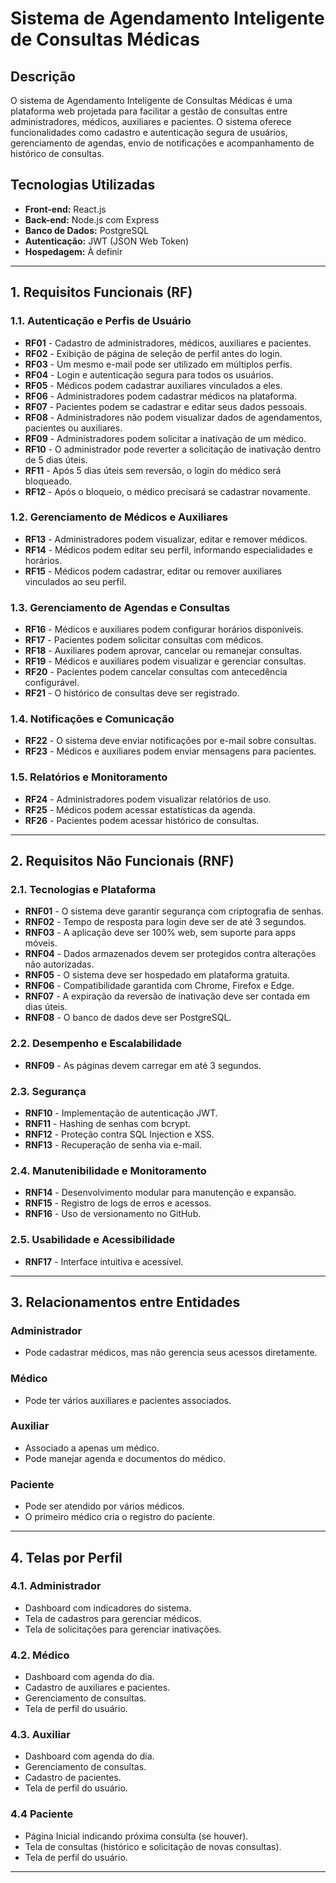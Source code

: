 # Sistema de Agendamento Inteligente de Consultas Médicas

## Descrição
O sistema de Agendamento Inteligente de Consultas Médicas é uma plataforma web projetada para facilitar a gestão de consultas entre administradores, médicos, auxiliares e pacientes. O sistema oferece funcionalidades como cadastro e autenticação segura de usuários, gerenciamento de agendas, envio de notificações e acompanhamento de histórico de consultas.

## Tecnologias Utilizadas
- **Front-end:** React.js
- **Back-end:** Node.js com Express
- **Banco de Dados:** PostgreSQL
- **Autenticação:** JWT (JSON Web Token)
- **Hospedagem:** À definir

---

## 1. Requisitos Funcionais (RF)

### 1.1. Autenticação e Perfis de Usuário
- **RF01** - Cadastro de administradores, médicos, auxiliares e pacientes.
- **RF02** - Exibição de página de seleção de perfil antes do login.
- **RF03** - Um mesmo e-mail pode ser utilizado em múltiplos perfis.
- **RF04** - Login e autenticação segura para todos os usuários.
- **RF05** - Médicos podem cadastrar auxiliares vinculados a eles.
- **RF06** - Administradores podem cadastrar médicos na plataforma.
- **RF07** - Pacientes podem se cadastrar e editar seus dados pessoais.
- **RF08** - Administradores não podem visualizar dados de agendamentos, pacientes ou auxiliares.
- **RF09** - Administradores podem solicitar a inativação de um médico.
- **RF10** - O administrador pode reverter a solicitação de inativação dentro de 5 dias úteis.
- **RF11** - Após 5 dias úteis sem reversão, o login do médico será bloqueado.
- **RF12** - Após o bloqueio, o médico precisará se cadastrar novamente.

### 1.2. Gerenciamento de Médicos e Auxiliares
- **RF13** - Administradores podem visualizar, editar e remover médicos.
- **RF14** - Médicos podem editar seu perfil, informando especialidades e horários.
- **RF15** - Médicos podem cadastrar, editar ou remover auxiliares vinculados ao seu perfil.

### 1.3. Gerenciamento de Agendas e Consultas
- **RF16** - Médicos e auxiliares podem configurar horários disponíveis.
- **RF17** - Pacientes podem solicitar consultas com médicos.
- **RF18** - Auxiliares podem aprovar, cancelar ou remanejar consultas.
- **RF19** - Médicos e auxiliares podem visualizar e gerenciar consultas.
- **RF20** - Pacientes podem cancelar consultas com antecedência configurável.
- **RF21** - O histórico de consultas deve ser registrado.

### 1.4. Notificações e Comunicação
- **RF22** - O sistema deve enviar notificações por e-mail sobre consultas.
- **RF23** - Médicos e auxiliares podem enviar mensagens para pacientes.

### 1.5. Relatórios e Monitoramento
- **RF24** - Administradores podem visualizar relatórios de uso.
- **RF25** - Médicos podem acessar estatísticas da agenda.
- **RF26** - Pacientes podem acessar histórico de consultas.

---

## 2. Requisitos Não Funcionais (RNF)

### 2.1. Tecnologias e Plataforma
- **RNF01** - O sistema deve garantir segurança com criptografia de senhas.
- **RNF02** - Tempo de resposta para login deve ser de até 3 segundos.
- **RNF03** - A aplicação deve ser 100% web, sem suporte para apps móveis.
- **RNF04** - Dados armazenados devem ser protegidos contra alterações não autorizadas.
- **RNF05** - O sistema deve ser hospedado em plataforma gratuita.
- **RNF06** - Compatibilidade garantida com Chrome, Firefox e Edge.
- **RNF07** - A expiração da reversão de inativação deve ser contada em dias úteis.
- **RNF08** - O banco de dados deve ser PostgreSQL.

### 2.2. Desempenho e Escalabilidade
- **RNF09** - As páginas devem carregar em até 3 segundos.

### 2.3. Segurança
- **RNF10** - Implementação de autenticação JWT.
- **RNF11** - Hashing de senhas com bcrypt.
- **RNF12** - Proteção contra SQL Injection e XSS.
- **RNF13** - Recuperação de senha via e-mail.

### 2.4. Manutenibilidade e Monitoramento
- **RNF14** - Desenvolvimento modular para manutenção e expansão.
- **RNF15** - Registro de logs de erros e acessos.
- **RNF16** - Uso de versionamento no GitHub.

### 2.5. Usabilidade e Acessibilidade
- **RNF17** - Interface intuitiva e acessível.

---

## 3. Relacionamentos entre Entidades

### Administrador
- Pode cadastrar médicos, mas não gerencia seus acessos diretamente.

### Médico
- Pode ter vários auxiliares e pacientes associados.

### Auxiliar
- Associado a apenas um médico.
- Pode manejar agenda e documentos do médico.

### Paciente
- Pode ser atendido por vários médicos.
- O primeiro médico cria o registro do paciente.

---

## 4. Telas por Perfil

### 4.1. Administrador
- Dashboard com indicadores do sistema.
- Tela de cadastros para gerenciar médicos.
- Tela de solicitações para gerenciar inativações.

### 4.2. Médico
- Dashboard com agenda do dia.
- Cadastro de auxiliares e pacientes.
- Gerenciamento de consultas.
- Tela de perfil do usuário.

### 4.3. Auxiliar
- Dashboard com agenda do dia.
- Gerenciamento de consultas.
- Cadastro de pacientes.
- Tela de perfil do usuário.

### 4.4 Paciente
- Página Inicial indicando próxima consulta (se houver).
- Tela de consultas (histórico e solicitação de novas consultas).
- Tela de perfil do usuário.

---

